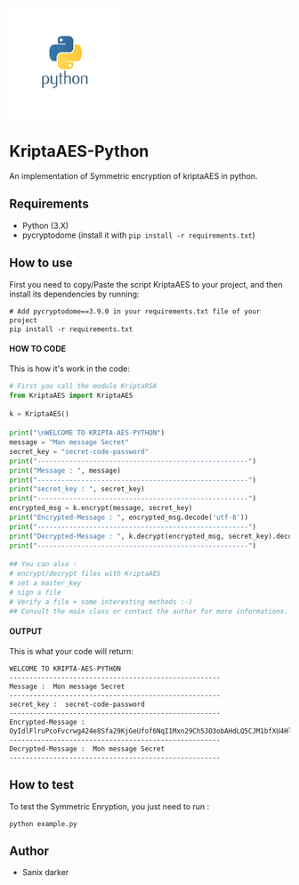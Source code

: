 ![python](../../images/python.png)

# KriptaAES-Python

An implementation of Symmetric encryption of kriptaAES in python.

## Requirements

- Python (3.X)
- pycryptodome (install it with `pip install -r requirements.txt`)

## How to use

First you need to copy/Paste the script KriptaAES to your project, and then install its dependencies by running:
```shell
# Add pycryptodome==3.9.0 in your requirements.txt file of your project
pip install -r requirements.txt
```

#### HOW TO CODE

This is how it's work in the code:

```python
# First you call the module KriptaRSA
from KriptaAES import KriptaAES

k = KriptaAES()

print("\nWELCOME TO KRIPTA-AES-PYTHON")
message = "Mon message Secret"
secret_key = "secret-code-password"
print("-----------------------------------------------------")
print("Message : ", message)
print("-----------------------------------------------------")
print("secret_key : ", secret_key)
print("-----------------------------------------------------")
encrypted_msg = k.encrypt(message, secret_key)
print("Encrypted-Message : ", encrypted_msg.decode('utf-8'))
print("-----------------------------------------------------")
print("Decrypted-Message : ", k.decrypt(encrypted_msg, secret_key).decode('utf-8'))
print("-----------------------------------------------------")

## You can also :
# encrypt/decrypt files with KriptaAES
# set a master_key
# sign a file
# Verify a file + some interesting methods :-)
## Consult the main class or contact the author for more informations.
```

#### OUTPUT

This is what your code will return:
```shell
WELCOME TO KRIPTA-AES-PYTHON
-----------------------------------------------------
Message :  Mon message Secret
-----------------------------------------------------
secret_key :  secret-code-password
-----------------------------------------------------
Encrypted-Message :  OyIdlFlruPcoFvcrwg424e8Sfa29KjGeUfof6NqI1Mxn29Ch5JO3obAHdLQ5CJM1bfXU4HlhtZZEQMcdlkth37mjEIJVdlwil6nOnoPF5I67O6A1Fv+IcvI21Xpw9nJs
-----------------------------------------------------
Decrypted-Message :  Mon message Secret
-----------------------------------------------------
```

## How to test

To test the Symmetric Enryption, you just need to run :
```shell
python example.py
```

## Author

- Sanix darker  